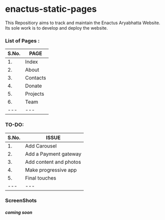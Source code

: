 # enactus-static-pages
This Repositiory aims to track and maintain the Enactus Aryabhatta Website. Its sole work is to develop and deploy the website.

### List of Pages :
|S.No. | PAGE|
|---|---|
|1. | Index |
|2. | About |
|3. | Contacts |
|4. | Donate |
|5. | Projects |
|6. | Team |
|---|---|

###  TO-DO:
|S.No. | ISSUE |
|---|---|
|1. | Add Carousel |
|2. | Add a Payment gateway |
|3. | Add content and photos |
|4. | Make progressive app |
|5. | Final touches |
|---|---|


### ScreenShots 

##### coming soon
